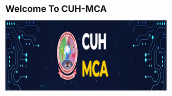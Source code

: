 # Welcome To CUH-MCA

<img align='center' height='220' style="margin-right:20px" src='img/banner.jpg' alt='CUH'>
